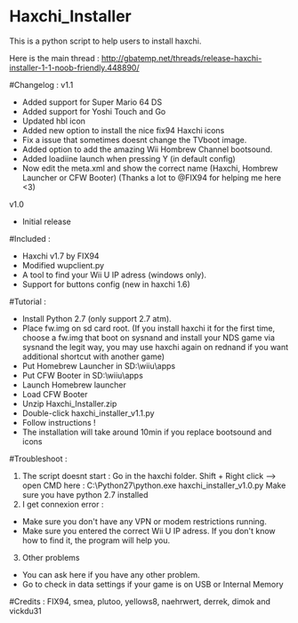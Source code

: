 # Haxchi_Installer
This is a python script to help users to install haxchi.

Here is the main thread : http://gbatemp.net/threads/release-haxchi-installer-1-1-noob-friendly.448890/


#Changelog :
v1.1
- Added support for Super Mario 64 DS
- Added support for Yoshi Touch and Go
- Updated hbl icon
- Added new option to install the nice fix94 Haxchi icons
- Fix a issue that sometimes doesnt change the TVboot image.
- Added option to add the amazing Wii Hombrew Channel bootsound.
- Added loadiine launch when pressing Y (in default config)
- Now edit the meta.xml and show the correct name (Haxchi, Hombrew Launcher or CFW Booter) (Thanks a lot to @FIX94 for helping me here <3)

v1.0
- Initial release

#Included :
- Haxchi v1.7 by FIX94
- Modified wupclient.py
- A tool to find your Wii U IP adress (windows only).
- Support for buttons config (new in haxchi 1.6)

#Tutorial :
- Install Python 2.7 (only support 2.7 atm).
- Place fw.img on sd card root. (If you install haxchi it for the first time, choose a fw.img that boot on sysnand and install your NDS game via sysnand the legit way, you may use haxchi again on rednand if you want additional shortcut with another game)
- Put Homebrew Launcher in SD:\wiiu\apps
- Put CFW Booter in SD:\wiiu\apps
- Launch Homebrew launcher
- Load CFW Booter
- Unzip Haxchi_Installer.zip
- Double-click haxchi_installer_v1.1.py
- Follow instructions !
- The installation will take around 10min if you replace bootsound and icons

#Troubleshoot : 
1) The script doesnt start :
Go in the haxchi folder. Shift + Right click --> open CMD here :
C:\Python27\python.exe haxchi_installer_v1.0.py
Make sure you have python 2.7 installed
2) I get connexion error :
- Make sure you don't have any VPN or modem restrictions running.
- Make sure you entered the correct Wii U IP adress. If you don't know how to find it, the program will help you.
3) Other problems
- You can ask here if you have any other problem.
- Go to check in data settings if your game is on USB or Internal Memory

#Credits :
FIX94, smea, plutoo, yellows8, naehrwert, derrek, dimok and vickdu31